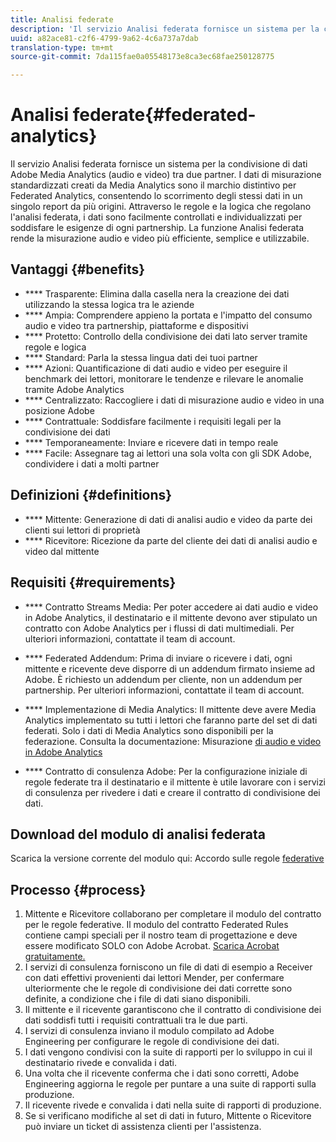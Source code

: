```yaml
---
title: Analisi federate
description: 'Il servizio Analisi federata fornisce un sistema per la condivisione di dati Adobe Media Analytics (audio e video) tra due partner. '
uuid: a82ace81-c2f6-4799-9a62-4c6a737a7dab
translation-type: tm+mt
source-git-commit: 7da115fae0a05548173e8ca3ec68fae250128775

---
```



# Analisi federate{#federated-analytics}

Il servizio Analisi federata fornisce un sistema per la condivisione di dati Adobe Media Analytics (audio e video) tra due partner.
I dati di misurazione standardizzati creati da Media Analytics sono il marchio distintivo per Federated Analytics, consentendo lo scorrimento degli stessi dati in un singolo report da più origini.
Attraverso le regole e la logica che regolano l'analisi federata, i dati sono facilmente controllati e individualizzati per soddisfare le esigenze di ogni partnership.
La funzione Analisi federata rende la misurazione audio e video più efficiente, semplice e utilizzabile.

## Vantaggi {#benefits}

* **** Trasparente: Elimina dalla casella nera la creazione dei dati utilizzando la stessa logica tra le aziende
* **** Ampia: Comprendere appieno la portata e l'impatto del consumo audio e video tra partnership, piattaforme e dispositivi
* **** Protetto: Controllo della condivisione dei dati lato server tramite regole e logica
* **** Standard: Parla la stessa lingua dati dei tuoi partner
* **** Azioni: Quantificazione di dati audio e video per eseguire il benchmark dei lettori, monitorare le tendenze e rilevare le anomalie tramite Adobe Analytics
* **** Centralizzato: Raccogliere i dati di misurazione audio e video in una posizione Adobe
* **** Contrattuale: Soddisfare facilmente i requisiti legali per la condivisione dei dati
* **** Temporaneamente: Inviare e ricevere dati in tempo reale
* **** Facile: Assegnare tag ai lettori una sola volta con gli SDK Adobe, condividere i dati a molti partner

## Definizioni {#definitions}

* **** Mittente: Generazione di dati di analisi audio e video da parte dei clienti sui lettori di proprietà
* **** Ricevitore: Ricezione da parte del cliente dei dati di analisi audio e video dal mittente

## Requisiti {#requirements}

* **** Contratto Streams Media: Per poter accedere ai dati audio e video in Adobe Analytics, il destinatario e il mittente devono aver stipulato un contratto con Adobe Analytics per i flussi di dati multimediali. Per ulteriori informazioni, contattate il team di account.
* **** Federated Addendum: Prima di inviare o ricevere i dati, ogni mittente e ricevente deve disporre di un addendum firmato insieme ad Adobe. È richiesto un addendum per cliente, non un addendum per partnership. Per ulteriori informazioni, contattate il team di account.
* **** Implementazione di Media Analytics: Il mittente deve avere Media Analytics implementato su tutti i lettori che faranno parte del set di dati federati. Solo i dati di Media Analytics sono disponibili per la federazione. Consulta la documentazione: Misurazione [di audio e video in Adobe Analytics](/help/media-overview.md)

* **** Contratto di consulenza Adobe: Per la configurazione iniziale di regole federate tra il destinatario e il mittente è utile lavorare con i servizi di consulenza per rivedere i dati e creare il contratto di condivisione dei dati.

## Download del modulo di analisi federata

Scarica la versione corrente del modulo qui: Accordo sulle regole [federative](https://github.com/AdobeDocs/media-analytics.en/blob/master/help/federated-analytics-form.pdf)

## Processo {#process}

1. Mittente e Ricevitore collaborano per completare il modulo del contratto per le regole federative. Il modulo del contratto Federated Rules contiene campi speciali per il nostro team di progettazione e deve essere modificato SOLO con Adobe Acrobat. [Scarica Acrobat gratuitamente.](https://get.adobe.com/reader/)
1. I servizi di consulenza forniscono un file di dati di esempio a Receiver con dati effettivi provenienti dai lettori Mender, per confermare ulteriormente che le regole di condivisione dei dati corrette sono definite, a condizione che i file di dati siano disponibili.
1. Il mittente e il ricevente garantiscono che il contratto di condivisione dei dati soddisfi tutti i requisiti contrattuali tra le due parti.
1. I servizi di consulenza inviano il modulo compilato ad Adobe Engineering per configurare le regole di condivisione dei dati.
1. I dati vengono condivisi con la suite di rapporti per lo sviluppo in cui il destinatario rivede e convalida i dati.
1. Una volta che il ricevente conferma che i dati sono corretti, Adobe Engineering aggiorna le regole per puntare a una suite di rapporti sulla produzione.
1. Il ricevente rivede e convalida i dati nella suite di rapporti di produzione.
1. Se si verificano modifiche al set di dati in futuro, Mittente o Ricevitore può inviare un ticket di assistenza clienti per l'assistenza.


